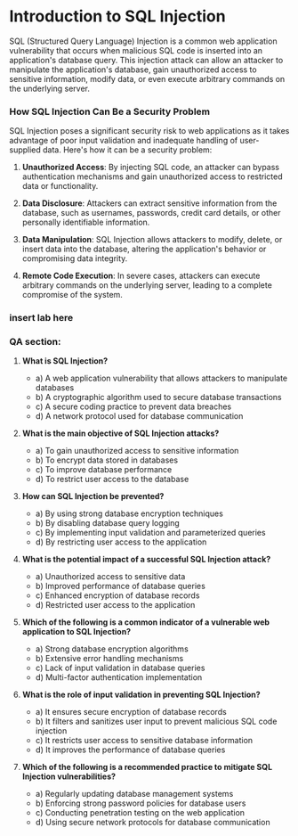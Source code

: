 # Introduction to SQL Injection

SQL (Structured Query Language) Injection is a common web application vulnerability that occurs when malicious SQL code is inserted into an application's database query. This injection attack can allow an attacker to manipulate the application's database, gain unauthorized access to sensitive information, modify data, or even execute arbitrary commands on the underlying server.

### How SQL Injection Can Be a Security Problem

SQL Injection poses a significant security risk to web applications as it takes advantage of poor input validation and inadequate handling of user-supplied data. Here's how it can be a security problem:

1. **Unauthorized Access**: By injecting SQL code, an attacker can bypass authentication mechanisms and gain unauthorized access to restricted data or functionality.

2. **Data Disclosure**: Attackers can extract sensitive information from the database, such as usernames, passwords, credit card details, or other personally identifiable information.

3. **Data Manipulation**: SQL Injection allows attackers to modify, delete, or insert data into the database, altering the application's behavior or compromising data integrity.

4. **Remote Code Execution**: In severe cases, attackers can execute arbitrary commands on the underlying server, leading to a complete compromise of the system.

### insert lab here


### QA section:

1. **What is SQL Injection?**
   - a) A web application vulnerability that allows attackers to manipulate databases
   - b) A cryptographic algorithm used to secure database transactions
   - c) A secure coding practice to prevent data breaches
   - d) A network protocol used for database communication

2. **What is the main objective of SQL Injection attacks?**
   - a) To gain unauthorized access to sensitive information
   - b) To encrypt data stored in databases
   - c) To improve database performance
   - d) To restrict user access to the database

3. **How can SQL Injection be prevented?**
   - a) By using strong database encryption techniques
   - b) By disabling database query logging
   - c) By implementing input validation and parameterized queries
   - d) By restricting user access to the application

4. **What is the potential impact of a successful SQL Injection attack?**
   - a) Unauthorized access to sensitive data
   - b) Improved performance of database queries
   - c) Enhanced encryption of database records
   - d) Restricted user access to the application

5. **Which of the following is a common indicator of a vulnerable web application to SQL Injection?**
   - a) Strong database encryption algorithms
   - b) Extensive error handling mechanisms
   - c) Lack of input validation in database queries
   - d) Multi-factor authentication implementation

6. **What is the role of input validation in preventing SQL Injection?**
   - a) It ensures secure encryption of database records
   - b) It filters and sanitizes user input to prevent malicious SQL code injection
   - c) It restricts user access to sensitive database information
   - d) It improves the performance of database queries

7. **Which of the following is a recommended practice to mitigate SQL Injection vulnerabilities?**
   - a) Regularly updating database management systems
   - b) Enforcing strong password policies for database users
   - c) Conducting penetration testing on the web application
   - d) Using secure network protocols for database communication
